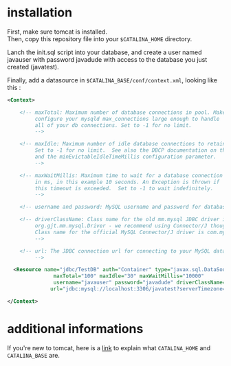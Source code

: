 # installation

First, make sure tomcat is installed.  
Then, copy this repository file into your ```$CATALINA_HOME``` directory.

Lanch the init.sql script into your database, and create a user named javauser with password javadude with access to the database you just created (javatest).  

Finally, add a datasource in ```$CATALINA_BASE/conf/context.xml```, looking like this : 

```xml
<Context>

    <!-- maxTotal: Maximum number of database connections in pool. Make sure you
         configure your mysqld max_connections large enough to handle
         all of your db connections. Set to -1 for no limit.
         -->

    <!-- maxIdle: Maximum number of idle database connections to retain in pool.
         Set to -1 for no limit.  See also the DBCP documentation on this
         and the minEvictableIdleTimeMillis configuration parameter.
         -->

    <!-- maxWaitMillis: Maximum time to wait for a database connection to become available
         in ms, in this example 10 seconds. An Exception is thrown if
         this timeout is exceeded.  Set to -1 to wait indefinitely.
         -->

    <!-- username and password: MySQL username and password for database connections  -->

    <!-- driverClassName: Class name for the old mm.mysql JDBC driver is
         org.gjt.mm.mysql.Driver - we recommend using Connector/J though.
         Class name for the official MySQL Connector/J driver is com.mysql.jdbc.Driver.
         -->

    <!-- url: The JDBC connection url for connecting to your MySQL database.
         -->

  <Resource name="jdbc/TestDB" auth="Container" type="javax.sql.DataSource"
               maxTotal="100" maxIdle="30" maxWaitMillis="10000"
               username="javauser" password="javadude" driverClassName="com.mysql.jdbc.Driver"
              url="jdbc:mysql://localhost:3306/javatest?serverTimezone=UTC"/>

</Context>
```

# additional informations

If you're new to tomcat, here is a [link](https://stackoverflow.com/questions/3090398/tomcat-catalina-base-and-catalina-home-variables) to explain what ```CATALINA_HOME``` and ```CATALINA_BASE``` are.